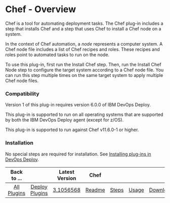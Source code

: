 
# Chef - Overview


Chef is a tool for automating deployment tasks. The Chef plug-in includes a step that installs Chef and a step that uses Chef to install a Chef node on a system.

In the context of Chef automation, a *node* represents a computer system. A Chef node file includes a list of Chef recipes and roles. These recipes and roles point to automated tasks to run on the node.

To use this plug-in, first run the Install Chef step. Then, run the Install Chef Node step to configure the target system according to a Chef node file. You can run this step multiple times on the same target system to apply multiple Chef node files.

### Compatibility

Version 1 of this plug-in requires version 6.0.0 of IBM DevOps Deploy.

This plug-in is supported to run on all operating systems that are supported by both the IBM DevOps Deploy agent (except for z/OS).

This plug-in is supported to run against Chef v11.6.0-1 or higher.


### Installation

No special steps are required for installation. See [Installing plug-ins in DevOps Deploy](https://community.ibm.com/community/user/wasdevops/blogs/laurel-dickson-bull1/2022/06/13/install-plugins "Installing plug-ins in DevOps Deploy").


|Back to ...||Latest Version|Chef ||||
| :---: | :---: | :---: | :---: | :---: | :---: | :---: |
|[All Plugins](../../index.md)|[Deploy Plugins](../README.md)|[3.1056568](https://raw.githubusercontent.com/UrbanCode/IBM-UCD-PLUGINS/main/files/Chef/Chef-3.1056568.zip)|[Readme](README.md)|[Steps](steps.md)|[Usage](usage.md)|[Downloads](downloads.md)|
